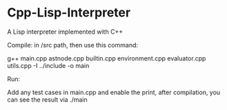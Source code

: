 # Cpp-Lisp-Interpreter
A Lisp interpreter implemented with C++

Compile:
in /src path, then use this command:

g++ main.cpp astnode.cpp builtin.cpp environment.cpp evaluator.cpp utils.cpp  -I ../include  -o main

Run:

Add any test cases in main.cpp and enable the print, after compilation, you can see the result via ./main

